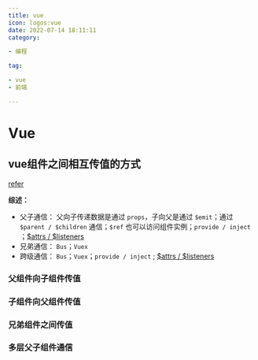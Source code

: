 ```yaml
---  
title: vue
icon: logos:vue
date: 2022-07-14 18:11:11
category:

- 编程

tag:

- vue
- 前端

---
```



# Vue

## vue组件之间相互传值的方式

[refer]

**综述：**

- 父子通信： 父向子传递数据是通过 `props`，子向父是通过 `$emit`；通过 `$parent / $children` 通信；`$ref` 也可以访问组件实例；`provide / inject`
  ；[$attrs / $listeners]
- 兄弟通信： `Bus`；`Vuex`
- 跨级通信： `Bus`；`Vuex`；`provide / inject` ; [$attrs / $listeners]

### 父组件向子组件传值

### 子组件向父组件传值

### 兄弟组件之间传值

### 多层父子组件通信

[refer]: https://segmentfault.com/a/1190000022700216

[$attrs / $listeners]: https://segmentfault.com/a/1190000022708579
